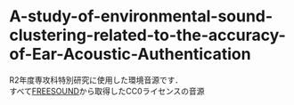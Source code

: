 # A-study-of-environmental-sound-clustering-related-to-the-accuracy-of-Ear-Acoustic-Authentication

R2年度専攻科特別研究に使用した環境音源です．  
すべて[FREESOUND](https://freesound.org/)から取得したCC0ライセンスの音源
